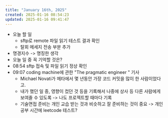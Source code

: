 ```yaml
---
title: "January 16th, 2025"
created: 2025-01-16 08:54:23
updated: 2025-01-16 09:41:47
---
```

  * 오늘 할 일
    * sftp로 remote 파일 읽기 테스트 결과 확인
    * 탈회 메세지 전송 부분 추가
  * 명경지수 -> 명징한 생각
  * 오늘 일 중 꼭 기억할 것은?
  * 08:54 sftp 접속 및 파일 읽기 정상 확인
  * 09:07 coding machine에 관한 "The pragmatic engineer " 기사
    * Michael Novati가 메타에서 몇 년동안 가장 코드 커밋을 많이 한 사람이었다고.
    * 내가 했던 일 중, 영향이 컸던 것 등을 기록해서 나중에 상사 등 다른 사람에게 보여줄 수 있도록 -> 나도 프로젝트할 때마다 기록
    * 기술면접 준비는 개인 교습 받는 것과 비슷하고 잘 준비하는 것이 중요 -> 개인 공부 시간에 leetcode 테스트?